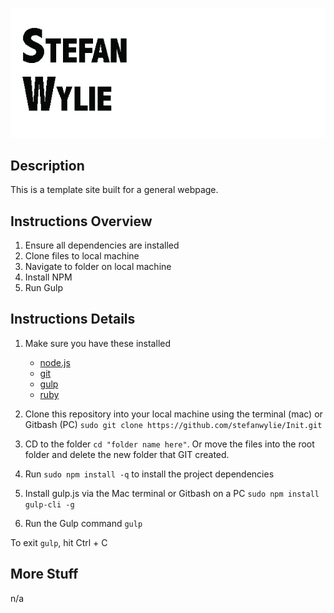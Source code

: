 [![Stefan template build](img.jpg)](https://github.com/stefanwylie/Init)

## Description
This is a template site built for a general webpage.

## Instructions Overview
1. Ensure all dependencies are installed
2. Clone files to local machine
3. Navigate to folder on local machine
4. Install NPM
5. Run Gulp

## Instructions Details
1. Make sure you have these installed
	- [node.js](http://nodejs.org/)
	- [git](http://git-scm.com/)
	- [gulp](http://gulpjs.com/)
	- [ruby](http://gulpjs.com/)

2. Clone this repository into your local machine using the terminal (mac) or Gitbash (PC) `sudo git clone https://github.com/stefanwylie/Init.git`
3. CD to the folder `cd "folder name here"`. Or move the files into the root folder and delete the new folder that GIT created.
4. Run `sudo npm install -q` to install the project dependencies
5. Install gulp.js via the Mac terminal or Gitbash on a PC `sudo npm install gulp-cli -g`
5. Run the Gulp command `gulp`

To exit `gulp`, hit Ctrl + C

## More Stuff
n/a
